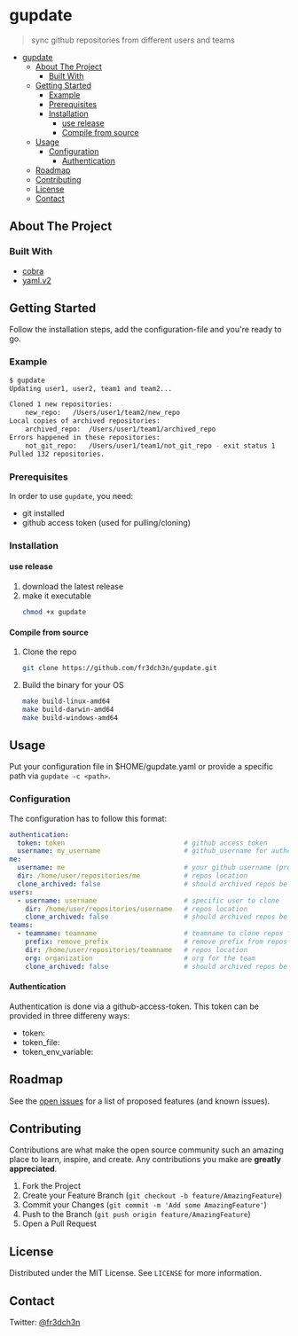 # gupdate

> sync github repositories from different users and teams

<!-- TOC -->
* [gupdate](#gupdate)
  * [About The Project](#about-the-project)
    * [Built With](#built-with)
  * [Getting Started](#getting-started)
    * [Example](#example)
    * [Prerequisites](#prerequisites)
    * [Installation](#installation)
      * [use release](#use-release)
      * [Compile from source](#compile-from-source)
  * [Usage](#usage)
    * [Configuration](#configuration)
      * [Authentication](#authentication)
  * [Roadmap](#roadmap)
  * [Contributing](#contributing)
  * [License](#license)
  * [Contact](#contact)
<!-- TOC -->


## About The Project

### Built With

* [cobra](https://github.com/spf13/cobra)
* [yaml.v2](https://gopkg.in/yaml.v2)

## Getting Started

Follow the installation steps, add the configuration-file and you're ready to go.

### Example

```bash
$ gupdate
Updating user1, user2, team1 and team2...

Cloned 1 new repositories:
	new_repo:	/Users/user1/team2/new_repo
Local copies of archived repositories:
	archived_repo:	/Users/user1/team1/archived_repo
Errors happened in these repositories:
	not_git_repo:	/Users/user1/team1/not_git_repo - exit status 1
Pulled 132 repositories.
```

### Prerequisites

In order to use `gupdate`, you need:

* git installed
* github access token (used for pulling/cloning)

### Installation

#### use release
1. download the latest release
2. make it executable
   ```bash
   chmod +x gupdate
   ```


#### Compile from source

1. Clone the repo
   ```bash
   git clone https://github.com/fr3dch3n/gupdate.git
   ```
2. Build the binary for your OS
   ```bash
   make build-linux-amd64
   make build-darwin-amd64
   make build-windows-amd64
   ```

## Usage

Put your configuration file in $HOME/gupdate.yaml or provide a specific path via `gupdate -c <path>`.

### Configuration

The configuration has to follow this format:
```yaml
authentication:
  token: token                              # github access token
  username: my_username                     # github_username for authentication
me:
  username: me                              # your github username (probably the same as authentication.username)
  dir: /home/user/repositories/me           # repos location
  clone_archived: false                     # should archived repos be cloned?
users:
  - username: username                      # specific user to clone
    dir: /home/user/repositories/username   # repos location
    clone_archived: false                   # should archived repos be cloned?
teams:
  - teamname: teamname                      # teamname to clone repos from
    prefix: remove_prefix                   # remove prefix from repos (e.g. team1_repo)
    dir: /home/user/repositories/teamname   # repos location
    org: organization                       # org for the team
    clone_archived: false                   # should archived repos be cloned?
```

#### Authentication

Authentication is done via a github-access-token. This token can be provided in three differeny ways:
* token: <plain text token>
* token_file: <path to a file containing the token>
* token_env_variable: <env variable containing the token>

## Roadmap

See the [open issues](https://github.com/fr3dch3n/gupdate/issues) for a list of proposed features (and
known issues).

## Contributing

Contributions are what make the open source community such an amazing place to learn, inspire, and create. Any
contributions you make are **greatly appreciated**.

1. Fork the Project
2. Create your Feature Branch (`git checkout -b feature/AmazingFeature`)
3. Commit your Changes (`git commit -m 'Add some AmazingFeature'`)
4. Push to the Branch (`git push origin feature/AmazingFeature`)
5. Open a Pull Request

## License

Distributed under the MIT License. See `LICENSE` for more information.

## Contact

Twitter: [@fr3dch3n](https://twitter.com/fr3dch3n)
